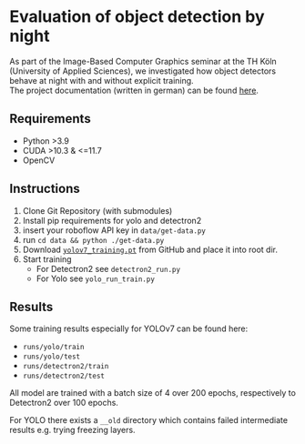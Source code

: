 # Evaluation of object detection by night
As part of the Image-Based Computer Graphics seminar at the TH Köln (University of Applied Sciences), 
we investigated how object detectors behave at night with and without explicit training.  
The project documentation (written in german) can be found [here](./Projektdokumentation%20Langer,%20Pagelsdorf%20-%20Verhalten%20von%20Objektdetektoren%20bei%20Nacht.pdf).

## Requirements
* Python >3.9
* CUDA >10.3 & <=11.7
* OpenCV

## Instructions
1. Clone Git Repository (with submodules)
2. Install pip requirements for yolo and detectron2
3. insert your roboflow API key in `data/get-data.py`
4. run `cd data && python ./get-data.py`
5. Download [`yolov7_training.pt`](https://github.com/WongKinYiu/yolov7/releases/download/v0.1/yolov7_training.pt) from GitHub and place it into root dir. 
6. Start training 
   * For Detectron2 see `detectron2_run.py` 
   * For Yolo see `yolo_run_train.py` 
 
## Results
Some training results especially for YOLOv7 can be found here:
* `runs/yolo/train`
* `runs/yolo/test`
* `runs/detectron2/train`
* `runs/detectron2/test`

All model are trained with a batch size of 4 over 200 epochs, respectively to Detectron2 over 100 epochs. 

For YOLO there exists a `__old` directory which contains failed intermediate results e.g. trying freezing layers.